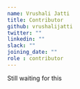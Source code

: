```yaml
---
name: Vrushali Jatti
title: Contributor
github: vrushalijatti
twitter: ""
linkedin: ""
slack: ""
joining_date: ""
role : contributor
---
```


Still waiting for this
